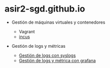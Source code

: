 # asir2-sgd.github.io


* Gestión de máquinas virtuales y contenedores
	* Vagrant
	* [incus](https://asir2-sgd.github.io/incus)

* Gestión de logs y métricas
	* [Gestión de logs con syslogs](https://asir2-sgd.github.io/P1_Log_centralizados)
	* [Gestión de logs y métrica con grafana](https://asir2-sgd.github.io/grafana)
